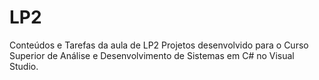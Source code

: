 # LP2
Conteúdos e Tarefas da aula de LP2
Projetos desenvolvido para o Curso Superior de Análise e Desenvolvimento de Sistemas em C# no Visual Studio.
